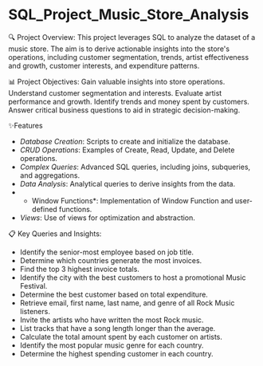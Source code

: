 # SQL_Project_Music_Store_Analysis

🔍 Project Overview:
This project leverages SQL to analyze the dataset of a music store. The aim is to derive actionable insights into the store's operations, including customer segmentation, trends, artist effectiveness and growth, customer interests, and expenditure patterns.

📊 Project Objectives:
Gain valuable insights into store operations.
Understand customer segmentation and interests.
Evaluate artist performance and growth.
Identify trends and money spent by customers.
Answer critical business questions to aid in strategic decision-making.

✨Features
- *Database Creation*: Scripts to create and initialize the database.
- *CRUD Operations*: Examples of Create, Read, Update, and Delete operations.
- *Complex Queries*: Advanced SQL queries, including joins, subqueries, and aggregations.
- *Data Analysis*: Analytical queries to derive insights from the data.
- * Window Functions*: Implementation of Window Function and user-defined functions.
- *Views*: Use of views for optimization and abstraction.



📋 Key Queries and Insights:
- Identify the senior-most employee based on job title.
- Determine which countries generate the most invoices.
- Find the top 3 highest invoice totals.
- Identify the city with the best customers to host a promotional Music Festival.
- Determine the best customer based on total expenditure.
- Retrieve email, first name, last name, and genre of all Rock Music listeners.
- Invite the artists who have written the most Rock music.
- List tracks that have a song length longer than the average.
- Calculate the total amount spent by each customer on artists.
- Identify the most popular music genre for each country.
- Determine the highest spending customer in each country.



